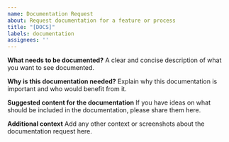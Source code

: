 ```yaml
---
name: Documentation Request
about: Request documentation for a feature or process
title: "[DOCS]"
labels: documentation
assignees: ''
---
```


**What needs to be documented?**
A clear and concise description of what you want to see documented.

**Why is this documentation needed?**
Explain why this documentation is important and who would benefit from it.

**Suggested content for the documentation**
If you have ideas on what should be included in the documentation, please share them here.

**Additional context**
Add any other context or screenshots about the documentation request here. 